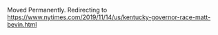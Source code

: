 Moved Permanently. Redirecting to
https://www.nytimes.com/2019/11/14/us/kentucky-governor-race-matt-bevin.html
